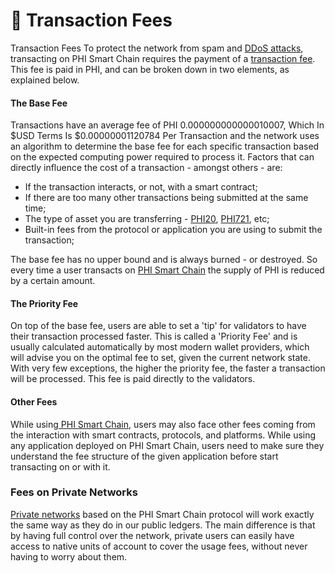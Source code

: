 # 💨 Transaction Fees

Transaction Fees To protect the network from spam and [DDoS attacks](https://docs.phi.network/phi-wiki/glossary#d), transacting on PHI Smart Chain requires the payment of a [transaction fee](https://docs.phi.network/phi-wiki/glossary#t). This fee is paid in PHI, and can be broken down in two elements, as explained below.

#### The Base Fee <a href="#the-base-fee" id="the-base-fee"></a>

Transactions have an average fee of PHI 0.000000000000010007, Which In $USD Terms Is $0.00000001120784 Per Transaction and the network uses an algorithm to determine the base fee for each specific transaction based on the expected computing power required to process it. Factors that can directly influence the cost of a transaction - amongst others - are:

* If the transaction interacts, or not, with a smart contract;
* If there are too many other transactions being submitted at the same time;
* The type of asset you are transferring - [PHI20](../../../../glossary/#p), [PHI721](../../../../glossary/#p), etc;
* Built-in fees from the protocol or application you are using to submit the transaction;

The base fee has no upper bound and is always burned - or destroyed. So every time a user transacts on [PHI Smart Chain](broken-reference) the supply of PHI is reduced by a certain amount.

#### The Priority Fee <a href="#the-priority-fee" id="the-priority-fee"></a>

On top of the base fee, users are able to set a 'tip' for validators to have their transaction processed faster. This is called a 'Priority Fee' and is usually calculated automatically by most modern wallet providers, which will advise you on the optimal fee to set, given the current network state. With very few exceptions, the higher the priority fee, the faster a transaction will be processed. This fee is paid directly to the validators.

#### Other Fees <a href="#other-fees" id="other-fees"></a>

While using[ PHI Smart Chain,](broken-reference) users may also face other fees coming from the interaction with smart contracts, protocols, and platforms. While using any application deployed on PHI Smart Chain, users need to make sure they understand the fee structure of the given application before start transacting on or with it.

### Fees on Private Networks <a href="#fees-on-private-networks" id="fees-on-private-networks"></a>

​[Private networks](https://docs.phi.network/phi-wiki/glossary#p) based on the PHI Smart Chain protocol will work exactly the same way as they do in our public ledgers. The main difference is that by having full control over the network, private users can easily have access to native units of account to cover the usage fees, without never having to worry about them.
